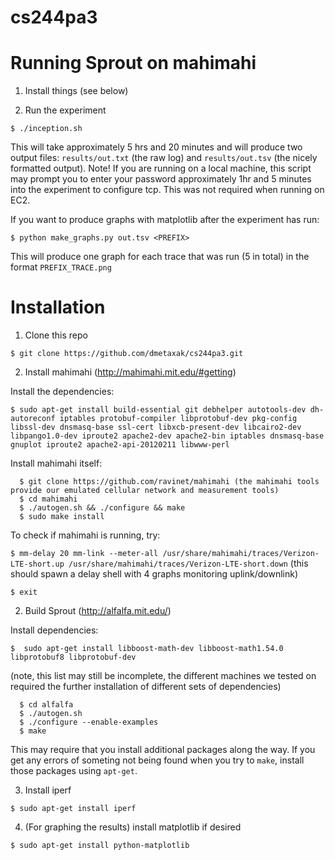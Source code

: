 # cs244pa3

Running Sprout on mahimahi
==========================

1. Install things (see below)

2. Run the experiment

  `$ ./inception.sh`

  This will take approximately 5 hrs and 20 minutes and will produce two output files: `results/out.txt` (the raw log) and `results/out.tsv` (the nicely formatted output). Note! If you are running on a local machine, this script may prompt you to enter your password approximately 1hr and 5 minutes into the experiment to configure tcp. This was not required when running on EC2. 

  If you want to produce graphs with matplotlib after the experiment has run:

  `$ python make_graphs.py out.tsv <PREFIX>`

  This will produce one graph for each trace that was run (5 in total) in the format `PREFIX_TRACE.png`


Installation
============

1. Clone this repo

  `$ git clone https://github.com/dmetaxak/cs244pa3.git`

2. Install mahimahi (http://mahimahi.mit.edu/#getting)

  Install the dependencies:
  
  `$ sudo apt-get install build-essential git debhelper autotools-dev dh-autoreconf iptables protobuf-compiler libprotobuf-dev pkg-config libssl-dev dnsmasq-base ssl-cert libxcb-present-dev libcairo2-dev libpango1.0-dev iproute2 apache2-dev apache2-bin iptables dnsmasq-base gnuplot iproute2 apache2-api-20120211 libwww-perl`
  
  Install mahimahi itself:
  
      $ git clone https://github.com/ravinet/mahimahi (the mahimahi tools provide our emulated cellular network and measurement tools)
      $ cd mahimahi
      $ ./autogen.sh && ./configure && make
      $ sudo make install

  To check if mahimahi is running, try:

  `$ mm-delay 20 mm-link --meter-all /usr/share/mahimahi/traces/Verizon-LTE-short.up /usr/share/mahimahi/traces/Verizon-LTE-short.down` (this should spawn a delay shell with 4 graphs monitoring uplink/downlink)

  `$ exit`

2. Build Sprout (http://alfalfa.mit.edu/)

  Install dependencies:
  
  `$  sudo apt-get install libboost-math-dev libboost-math1.54.0 libprotobuf8 libprotobuf-dev `
  
  (note, this list may still be incomplete, the different machines we tested on required the further installation of different sets of dependencies)

      $ cd alfalfa
      $ ./autogen.sh
      $ ./configure --enable-examples
      $ make

  This may require that you install additional packages along the way. If you get any errors of someting not being found when you try to `make`, install those packages using `apt-get`.

3. Install iperf

`$ sudo apt-get install iperf`

4. (For graphing the results) install matplotlib if desired

`$ sudo apt-get install python-matplotlib`
